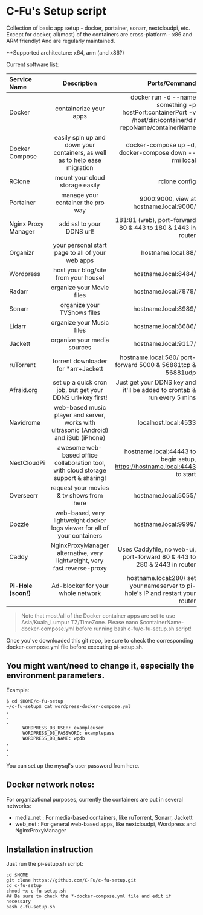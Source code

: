 # C-Fu's Setup script
Collection of basic app setup - docker, portainer, sonarr, nextcloudpi, etc.
Except for docker, all(most) of the containers are cross-platform - x86 and ARM friendly! And are regularly maintained.

**Supported architecture: x64, arm (and x86?)

Current software list:

| Service Name       | Description     | Ports/Command     |
| :------------- | :----------: | -----------: |
| Docker | containerize your apps | docker run -d --name something -p hostPort:containerPort -v /host/dir:/container/dir repoName/containerName |
| Docker Compose | easily spin up and down your containers, as well as to help ease migration | docker-compose up -d, docker-compose down --rmi local |
| RClone | mount your cloud storage easily | rclone config|
| Portainer | manage your container the pro way | 9000:9000, view at hostname.local:9000/ | 
| Nginx Proxy Manager | add ssl to your DDNS url! | 181:81 (web), port-forward 80 & 443 to 180 & 1443 in router |
| Organizr | your personal start page to all of your web apps | hostname.local:88/ |
| Wordpress | host your blog/site from your house! | hostname.local:8484/ |
| Radarr | organize your Movie files | hostname.local:7878/ |
| Sonarr | organize your TVShows files | hostname.local:8989/ |
| Lidarr | organize your Music files | hostname.local:8686/ |
| Jackett | organize your media sources | hostname.local:9117/ |
| ruTorrent | torrent downloader for \*arr+Jackett | hostname.local:580/ port-forward 5000 & 56881tcp & 56881udp |
| Afraid.org | set up a quick cron job, but get your DDNS url+key first! | Just get your DDNS key and it'll be added to crontab & run every 5 mins |
| Navidrome | web-based music player and server, works with ultrasonic (Android) and iSub (iPhone) | localhost.local:4533 |
| NextCloudPi | awesome web-based office collaboration tool, with cloud storage support & sharing! | hostname.local:44443 to begin setup, https://hostname.local:4443 to start |
| Overseerr | request your movies & tv shows from here | hostname.local:5055/ |
| Dozzle | web-based, very lightweight docker logs viewer for all of your containers | hostname.local:9999/ |
| Caddy | NginxProxyManager alternative, very lightweight, very fast reverse-proxy | Uses Caddyfile, no web-ui, port-forward 80 & 443 to 280 & 2443 in router |
| **Pi-Hole (soon!)** | Ad-blocker for your whole network | hostname.local:280/ set your nameserver to pi-hole's IP and restart your router |

> Note that most/all of the Docker container apps
> are set to use Asia/Kuala_Lumpur TZ/TimeZone. 
> Please nano $containerName-docker-compose.yml 
> before running bash c-fu/c-fu-setup.sh script!

Once you've downloaded this git repo, be sure to check the corresponding docker-compose.yml file before executing pi-setup.sh. 
## You might want/need to change it, especially the environment parameters. 
Example:


```
$ cd $HOME/c-fu-setup
~/c-fu-setup$ cat wordpress-docker-compose.yml
.
.
.
      WORDPRESS_DB_USER: exampleuser
      WORDPRESS_DB_PASSWORD: examplepass
      WORDPRESS_DB_NAME: wpdb
.
.
.
```

You can set up the mysql's user password from here.

## Docker network notes:
For organizational purposes, currently the containers are put in several networks:
- media_net : For media-based containers, like ruTorrent, Sonarr, Jackett
- web_net : For general web-based apps, like nextcloudpi, Wordpress and NginxProxyManager

## Installation instruction

Just run the pi-setup.sh script:

```
cd $HOME
git clone https://github.com/C-Fu/c-fu-setup.git
cd c-fu-setup
chmod +x c-fu-setup.sh
## Be sure to check the *-docker-compose.yml file and edit if necessary
bash c-fu-setup.sh
```
